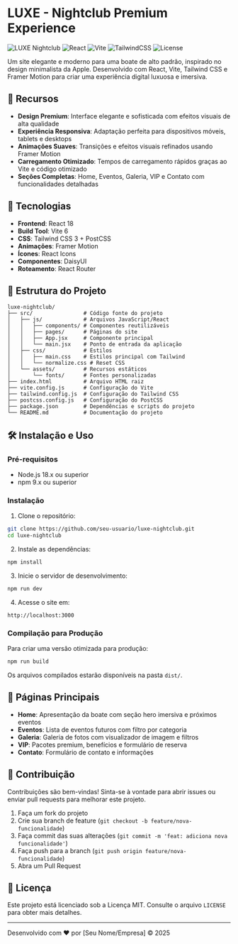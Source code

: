 # LUXE - Nightclub Premium Experience

![LUXE Nightclub](https://img.shields.io/badge/LUXE-Premium_Experience-black)
![React](https://img.shields.io/badge/React-18.x-61DAFB?logo=react)
![Vite](https://img.shields.io/badge/Vite-6.x-646CFF?logo=vite)
![TailwindCSS](https://img.shields.io/badge/TailwindCSS-3.x-38B2AC?logo=tailwind-css)
![License](https://img.shields.io/badge/License-MIT-blue)

Um site elegante e moderno para uma boate de alto padrão, inspirado no design minimalista da Apple. Desenvolvido com React, Vite, Tailwind CSS e Framer Motion para criar uma experiência digital luxuosa e imersiva.

## 🌟 Recursos

- **Design Premium**: Interface elegante e sofisticada com efeitos visuais de alta qualidade
- **Experiência Responsiva**: Adaptação perfeita para dispositivos móveis, tablets e desktops
- **Animações Suaves**: Transições e efeitos visuais refinados usando Framer Motion
- **Carregamento Otimizado**: Tempos de carregamento rápidos graças ao Vite e código otimizado
- **Seções Completas**: Home, Eventos, Galeria, VIP e Contato com funcionalidades detalhadas

## 🚀 Tecnologias

- **Frontend**: React 18
- **Build Tool**: Vite 6
- **CSS**: Tailwind CSS 3 + PostCSS
- **Animações**: Framer Motion
- **Ícones**: React Icons
- **Componentes**: DaisyUI
- **Roteamento**: React Router

## 📂 Estrutura do Projeto

```
luxe-nightclub/
├── src/                # Código fonte do projeto
│   ├── js/             # Arquivos JavaScript/React
│   │   ├── components/ # Componentes reutilizáveis
│   │   ├── pages/      # Páginas do site
│   │   ├── App.jsx     # Componente principal
│   │   └── main.jsx    # Ponto de entrada da aplicação
│   ├── css/            # Estilos
│   │   ├── main.css    # Estilos principal com Tailwind
│   │   └── normalize.css # Reset CSS
│   └── assets/         # Recursos estáticos
│       └── fonts/      # Fontes personalizadas
├── index.html          # Arquivo HTML raiz
├── vite.config.js      # Configuração do Vite
├── tailwind.config.js  # Configuração do Tailwind CSS
├── postcss.config.js   # Configuração do PostCSS
├── package.json        # Dependências e scripts do projeto
└── README.md           # Documentação do projeto
```

## 🛠️ Instalação e Uso

### Pré-requisitos
- Node.js 18.x ou superior
- npm 9.x ou superior

### Instalação

1. Clone o repositório:
```bash
git clone https://github.com/seu-usuario/luxe-nightclub.git
cd luxe-nightclub
```

2. Instale as dependências:
```bash
npm install
```

3. Inicie o servidor de desenvolvimento:
```bash
npm run dev
```

4. Acesse o site em:
```
http://localhost:3000
```

### Compilação para Produção

Para criar uma versão otimizada para produção:
```bash
npm run build
```

Os arquivos compilados estarão disponíveis na pasta `dist/`.

## 📱 Páginas Principais

- **Home**: Apresentação da boate com seção hero imersiva e próximos eventos
- **Eventos**: Lista de eventos futuros com filtro por categoria
- **Galeria**: Galeria de fotos com visualizador de imagem e filtros
- **VIP**: Pacotes premium, benefícios e formulário de reserva
- **Contato**: Formulário de contato e informações

## 🤝 Contribuição

Contribuições são bem-vindas! Sinta-se à vontade para abrir issues ou enviar pull requests para melhorar este projeto.

1. Faça um fork do projeto
2. Crie sua branch de feature (`git checkout -b feature/nova-funcionalidade`)
3. Faça commit das suas alterações (`git commit -m 'feat: adiciona nova funcionalidade'`)
4. Faça push para a branch (`git push origin feature/nova-funcionalidade`)
5. Abra um Pull Request

## 📄 Licença

Este projeto está licenciado sob a Licença MIT. Consulte o arquivo `LICENSE` para obter mais detalhes.

---

Desenvolvido com ❤️ por [Seu Nome/Empresa] &copy; 2025